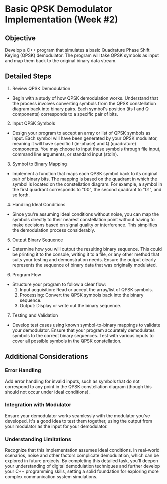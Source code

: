 # Basic QPSK Demodulator Implementation (Week #2)

## Objective

Develop a C++ program that simulates a basic Quadrature Phase Shift Keying (QPSK) demodulator. The program will take QPSK symbols as input and map them back to the original binary data stream.

## Detailed Steps

1. Review QPSK Demodulation
- Begin with a study of how QPSK demodulation works. Understand that the process involves converting symbols from the QPSK constellation diagram back into binary pairs. Each symbol's position (its I and Q components) corresponds to a specific pair of bits.
2. Input QPSK Symbols
- Design your program to accept an array or list of QPSK symbols as input. Each symbol will have been generated by your QPSK modulator, meaning it will have specific I (in-phase) and Q (quadrature) components. You may choose to input these symbols through file input, command line arguments, or standard input (stdin).
3. Symbol to Binary Mapping
- Implement a function that maps each QPSK symbol back to its original pair of binary bits. The mapping is based on the quadrant in which the symbol is located on the constellation diagram. For example, a symbol in the first quadrant corresponds to "00", the second quadrant to "01", and so forth.
4. Handling Ideal Conditions
- Since you're assuming ideal conditions without noise, you can map the symbols directly to their nearest constellation point without having to make decisions based on signal quality or interference. This simplifies the demodulation process considerably.
5. Output Binary Sequence
- Determine how you will output the resulting binary sequence. This could be printing it to the console, writing it to a file, or any other method that suits your testing and demonstration needs. Ensure the output clearly represents the sequence of binary data that was originally modulated.
6. Program Flow
- Structure your program to follow a clear flow:
  1. Input acquisition: Read or accept the array/list of QPSK symbols.
  2. Processing: Convert the QPSK symbols back into the binary sequence.
  3. Output: Display or write out the binary sequence.
7. Testing and Validation
- Develop test cases using known symbol-to-binary mappings to validate your demodulator. Ensure that your program accurately demodulates symbols to the correct binary sequences. Test with various inputs to cover all possible symbols in the QPSK constellation.

## Additional Considerations

### Error Handling

Add error handling for invalid inputs, such as symbols that do not correspond to any point in the QPSK constellation diagram (though this should not occur under ideal conditions).

### Integration with Modulator

Ensure your demodulator works seamlessly with the modulator you've developed. It's a good idea to test them together, using the output from your modulator as the input for your demodulator.

### Understanding Limitations

Recognize that this implementation assumes ideal conditions. In real-world scenarios, noise and other factors complicate demodulation, which can be explored in future projects. By completing this detailed task, you'll deepen your understanding of digital demodulation techniques and further develop your C++ programming skills, setting a solid foundation for exploring more complex communication system simulations.
